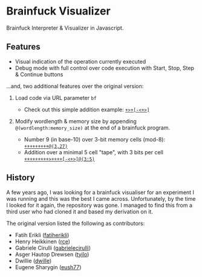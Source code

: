 # Brainfuck Visualizer

Brainfuck Interpreter & Visualizer in Javascript.

## Features

* Visual indication of the operation currently executed
* Debug mode with full control over code execution with Start, Stop, Step & Continue buttons

...and, two additional features over the original version:

1. Load code via URL parameter `bf`
   - Check out this simple addition example: [`+>+[-<+>]`](https://aanastasiou.github.io/brainfuck-visualizer/?bf=%2B%3E%2B%2B%5B-%3C%2B%3E%5D#)
   
2. Modify wordlength & memory size by appending `@(wordlength:memory_size)` at the end 
   of a brainfuck program.
   - Number 9 (in base-10) over 3-bit memory cells (mod-8): [`+++++++++@(3,27)`](https://aanastasiou.github.io/brainfuck-visualizer/?bf=%2B%2B%2B%2B%2B%2B%2B%2B%2B%3E%2B%2B%5B-%3C%2B%3E%5D%40(3%3A27)#)
   - Addition over a minimal 5 cell "tape", with 3 bits per cell [`+++++++++>++++[-<+>]@(3:5)`](https://aanastasiou.github.io/brainfuck-visualizer/?bf=%2B%2B%2B%2B%2B%2B%2B%2B%2B%3E%2B%2B%2B%2B%5B-%3C%2B%3E%5D%40(3%3A5)#) 


## History
A few years ago, I was looking for a brainfuck visualiser for an experiment I was running 
and this was the best I came across. Unfortunately, by the time I looked for it again, the 
repository was gone. I managed to find this from a third user who had cloned it and based my 
derivation on it.

The original version listed the following as contributors:

- Fatih Erikli ([fatiherikli](http://github.com/fatiherikli))
- Henry Heikkinen ([rce](https://github.com/rce))
- Gabriele Cirulli ([gabrielecirulli](https://github.com/gabrielecirulli))
- Asger Hautop Drewsen ([tyilo](https://github.com/Tyilo))
- Dwillie ([dwille](https://github.com/dwillie))
- Eugene Sharygin ([eush77](https://github.com/eush77))


